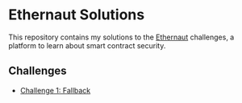 # Ethernaut Solutions
This repository contains my solutions to the [Ethernaut](https://ethernaut.openzeppelin.com/) challenges, a platform to learn about smart contract security.

## Challenges
- [Challenge 1: Fallback](/challenges/01-Fallback/README.md)